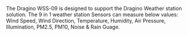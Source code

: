 The Dragino WSS-09 is designed to support the Dragino Weather station solution. The 9 in 1 weather station Sensors can measure below values: Wind Speed, Wind Direction, Temperature, Humidity, Air Pressure, Illumination, PM2.5, PM10, Noise & Rain Guage.
